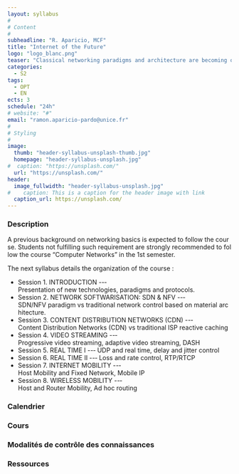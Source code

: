 ```yaml
---
layout: syllabus
#
# Content
#
subheadline: "R. Aparicio, MCF"
title: "Internet of the Future"
logo: "logo_blanc.png"
teaser: "Classical networking paradigms and architecture are becoming outdated very quickly because of the evolution of user&apos; habits and technological development. Thus, this course aims to bridge the gap between the basics presented in a classical &quot;Introduction to Network&quot; course and protocols deployed in Internet nowadays."
categories:
  - S2
tags:
  - OPT
  - EN
ects: 3
schedule: "24h"
# website: "#"
email: "ramon.aparicio-pardo@unice.fr"
#
# Styling
#
image:
  thumb: "header-syllabus-unsplash-thumb.jpg"
  homepage: "header-syllabus-unsplash.jpg"
#  caption: "https://unsplash.com/"
  url: "https://unsplash.com/"
header:
  image_fullwidth: "header-syllabus-unsplash.jpg"
#    caption: This is a caption for the header image with link
  caption_url: https://unsplash.com/  
---
```


### Description ###

A previous background on networking basics is expected to follow the course. Students not fulfilling such requirement are strongly recommended to follow the course “Computer Networks” in the 1st semester.

The next syllabus details the organization of the course :
  - Session 1. INTRODUCTION --‐ Presentation of new technologies, paradigms and protocols.
  - Session 2. NETWORK SOFTWARISATION: SDN & NFV --‐ SDN/NFV paradigm vs traditional network control based on material architecture.
  - Session 3. CONTENT DISTRIBUTION NETWORKS (CDN) --‐ Content Distribution Networks (CDN) vs traditional ISP reactive caching
  - Session 4. VIDEO STREAMING --‐ Progressive video streaming, adaptive video streaming, DASH
  - Session 5. REAL TIME I --‐ UDP and real time, delay and jitter control
  - Session 6. REAL TIME II --‐ Loss and rate control, RTP/RTCP
  - Session 7. INTERNET MOBILITY --‐ Host Mobility and Fixed Network, Mobile IP
  - Session 8. WIRELESS MOBILITY --‐ Host and Router Mobility, Ad hoc routing


### Calendrier ###

### Cours ###

### Modalités de contrôle des connaissances ###

### Ressources ###

